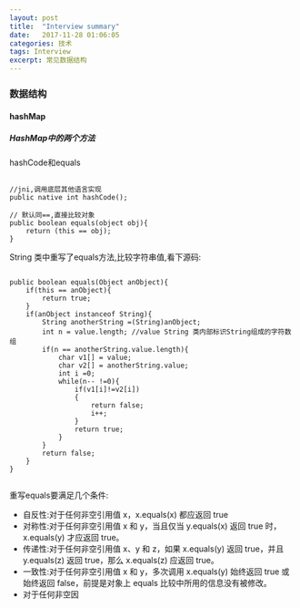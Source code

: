 ```yaml
---
layout: post
title:  "Interview summary"
date:   2017-11-28 01:06:05
categories: 技术
tags: Interview
excerpt: 常见数据结构
---
```


### 数据结构

#### hashMap

##### HashMap中的两个方法

hashCode和equals

```

//jni,调用底层其他语言实现
public native int hashCode();

// 默认同==,直接比较对象
public boolean equals(object obj){
    return (this == obj);
}

```

String 类中重写了equals方法,比较字符串值,看下源码:

```

public boolean equals(Object anObject){
    if(this == anObject){
        return true;
    }
    if(anObject instanceof String){
        String anotherString =(String)anObject;
        int n = value.length; //value String 类内部标识String组成的字符数组
        if(n == anotherString.value.length){
            char v1[] = value;
            char v2[] = anotherString.value;
            int i =0;
            while(n-- !=0){
                if(v1[i]!=v2[i])
                {
                    return false;
                    i++;
                }
                return true;
            }
        }
        return false;
    }
}


```

重写equals要满足几个条件:

- 自反性:对于任何非空引用值 x，x.equals(x) 都应返回 true
- 对称性:对于任何非空引用值 x 和 y，当且仅当 y.equals(x) 返回 true 时，x.equals(y) 才应返回 true。 
- 传递性:对于任何非空引用值 x、y 和 z，如果 x.equals(y) 返回 true，并且 y.equals(z) 返回 true，那么 x.equals(z) 应返回 true。
- 一致性:对于任何非空引用值 x 和 y，多次调用 x.equals(y) 始终返回 true 或始终返回 false，前提是对象上 equals 比较中所用的信息没有被修改。
- 对于任何非空因
